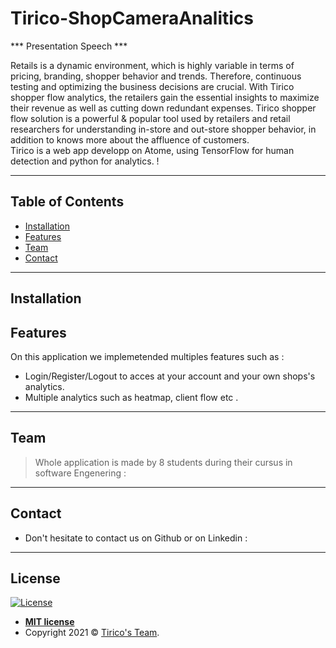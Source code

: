 # Tirico-ShopCameraAnalitics

*** Presentation Speech  ***

Retails is a dynamic environment, which is highly variable in terms of pricing, branding, shopper behavior and trends. Therefore, continuous testing and optimizing the business decisions are crucial. With Tirico shopper flow analytics, the retailers gain the essential insights to maximize their revenue as well as cutting down redundant expenses. Tirico shopper flow solution is a powerful & popular tool used by retailers and retail researchers for understanding in-store and out-store shopper behavior, in addition to knows more about the affluence of customers. <br/> Tirico is a web app developp on Atome, using TensorFlow for human detection and python for analytics.
!


---

## Table of Contents 

- [Installation](#installation)
- [Features](#features)
- [Team](#team)
- [Contact](#Contact)

---

## Installation



## Features
On this application we implemetended multiples features such as :
 - Login/Register/Logout to acces at your account and your own shops's analytics.
 - Multiple analytics such as heatmap, client flow etc .
 
---
## Team

> Whole application is made by 8 students during their cursus in software Engenering :


---

## Contact
- Don't hesitate to contact us on Github or on Linkedin :




---

## License

[![License](http://img.shields.io/:license-mit-blue.svg?style=flat-square)](http://badges.mit-license.org)

- **[MIT license](http://opensource.org/licenses/mit-license.php)**
- Copyright 2021 © <a href="https://www.linkedin.com/in/vincent-bernet-028a64193/" target="_blank">Tirico's Team</a>.
